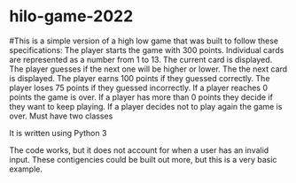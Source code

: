 # hilo-game-2022

#This is a simple version of a high low game that was built to follow these specifications:
The player starts the game with 300 points.
Individual cards are represented as a number from 1 to 13.
The current card is displayed.
The player guesses if the next one will be higher or lower.
The the next card is displayed.
The player earns 100 points if they guessed correctly.
The player loses 75 points if they guessed incorrectly.
If a player reaches 0 points the game is over.
If a player has more than 0 points they decide if they want to keep playing.
If a player decides not to play again the game is over.
Must have two classes

It is written using Python 3

The code works, but it does not account for when a user has an invalid input. These contigencies could be built out more, but this is a very basic example.
